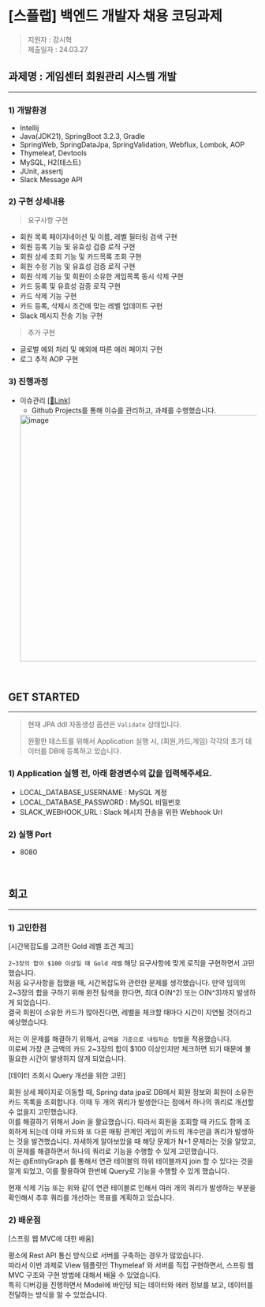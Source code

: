 # [스플랩] 백엔드 개발자 채용 코딩과제

> 지원자 : 강시혁 <br>
> 제출일자 : 24.03.27

## 과제명 : 게임센터 회원관리 시스템 개발

---

### 1) 개발환경
- Intellij
- Java(JDK21), SpringBoot 3.2.3, Gradle
- SpringWeb, SpringDataJpa, SpringValidation, Webflux, Lombok, AOP
- Thymeleaf, Devtools
- MySQL, H2(테스트)
- JUnit, assertj
- Slack Message API

### 2) 구현 상세내용

> 요구사항 구현
- 회원 목록 페이지네이션 및 이름, 레벨 필터링 검색 구현
- 회원 등록 기능 및 유효성 검증 로직 구현
- 회원 상세 조회 기능 및 카드목록 조회 구현
- 회원 수정 기능 및 유효성 검증 로직 구현
- 회원 삭제 기능 및 회원이 소유한 게임목록 동시 삭제 구현
- 카드 등록 및 유효성 검증 로직 구현
- 카드 삭제 기능 구현
- 카드 등록, 삭제시 조건에 맞는 레벨 업데이트 구현
- Slack 메시지 전송 기능 구현 

> 추가 구현
- 글로벌 예외 처리 및 예외에 따른 에러 페이지 구현
- 로그 추적 AOP 구현

### 3) 진행과정

- 이슈관리 [[🔗Link]](https://github.com/Si-Hyeak-KANG/SpringGames-member_management_system-splab/issues?q=is%3Aissue+is%3Aclosed)
  - Github Projects를 통해 이슈를 관리하고, 과제를 수행했습니다.
  <img width="500" alt="image" src="https://github.com/Si-Hyeak-KANG/SpringGames-member_management_system-splab/assets/79829085/7e0bba13-5518-4b10-b154-ea9dbc049c77">

<br>

## GET STARTED

---

> 현재 JPA ddl 자동생성 옵션은 `Validate` 상태입니다.
> 
> 원활한 테스트를 위해서 Application 실행 시, (회원,카드,게임) 각각의 초기 데이터를 DB에 등록하고 있습니다.

### 1) Application 실행 전, 아래 **환경변수의 값을 입력**해주세요.

- LOCAL_DATABASE_USERNAME : MySQL 계정
- LOCAL_DATABASE_PASSWORD : MySQL 비밀번호
- SLACK_WEBHOOK_URL : Slack 메시지 전송을 위한 Webhook Url

### 2) 실행 Port

- 8080

<br>

## 회고

---

### 1) 고민한점

[시간복잡도를 고려한 Gold 레벨 조건 체크]

`2~3장의 합이 $100 이상일 때 Gold 레벨` 해당 요구사항에 맞게 로직을 구현하면서 고민했습니다. <br>
처음 요구사항을 접했을 때, 시간복잡도와 관련한 문제를 생각했습니다. 만약 임의의 2~3장의 합을 구하기 위해 완전 탐색을 한다면, 최대 O(N^2) 또는 O(N^3)까지 발생하게 되었습니다. <br>
결국 회원이 소유한 카드가 많아진다면, 레벨을 체크할 때마다 시간이 지연될 것이라고 예상했습니다. <br>

저는 이 문제를 해결하기 위해서, `금액을 기준으로 내림차순 정렬`을 적용했습니다. <br>
이로써 가장 큰 금액의 카드 2~3장의 합이 $100 이상인지만 체크하면 되기 때문에 불필요한 시간이 발생하지 않게 되었습니다.

[데이터 조회시 Query 개선을 위한 고민]

회원 상세 페이지로 이동할 때, Spring data jpa로 DB에서 회원 정보와 회원이 소유한 카드 목록을 조회합니다. 이때 두 개의 쿼리가 발생한다는 점에서 하나의 쿼리로 개선할 수 없을지 고민했습니다. <br>
이를 해결하기 위해서 Join 을 활요했습니다. 따라서 회원을 조회할 때 카드도 함께 조회하게 되는데 이때 카드와 또 다른 매핑 관계인 게임이 카드의 개수만큼 쿼리가 발생하는 것을 발견했습니다. 자세하게 알아보았을 때 해당 문제가 N+1 문제라는 것을 알았고, 이 문제를 해결하면서 하나의 쿼리로 기능을 수행할 수 있게 고민했습니다.<br>
저는 @EntityGraph 를 통해서 연관 테이블의 하위 테이블까지 join 할 수 있다는 것을 알게 되었고, 이를 활용하여 한번에 Query로 기능을 수행할 수 있게 했습니다. 

현재 삭제 기능 또는 위와 같이 연관 테이블로 인해서 여러 개의 쿼리가 발생하는 부분을 확인해서 추후 쿼리를 개선하는 목표를 계획하고 있습니다.

### 2) 배운점

[스프링 웹 MVC에 대한 배움]

평소에 Rest API 통신 방식으로 서버를 구축하는 경우가 많았습니다. <br> 
따라서 이번 과제로 View 템플릿인 Thymeleaf 와 서버를 직접 구현하면서, 스프링 웹 MVC 구조와 구현 방법에 대해서 배울 수 있었습니다. <br>
특히 디버깅을 진행하면서 Model에 바인딩 되는 데이터와 에러 정보를 보고, 데이터를 전달하는 방식을 알 수 있었습니다.
